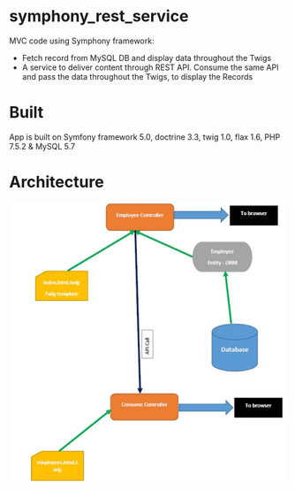 # symphony_rest_service

MVC code using Symphony framework:
- Fetch record from MySQL DB and display data throughout the Twigs
- A service to deliver content through REST API. Consume the same API and pass the data throughout the Twigs, to display the Records

# Built
App is built on Symfony framework 5.0, doctrine 3.3, twig 1.0, flax 1.6, PHP 7.5.2 & MySQL 5.7

# Architecture
![architecture.jpg](./img/architecture.jpg)
